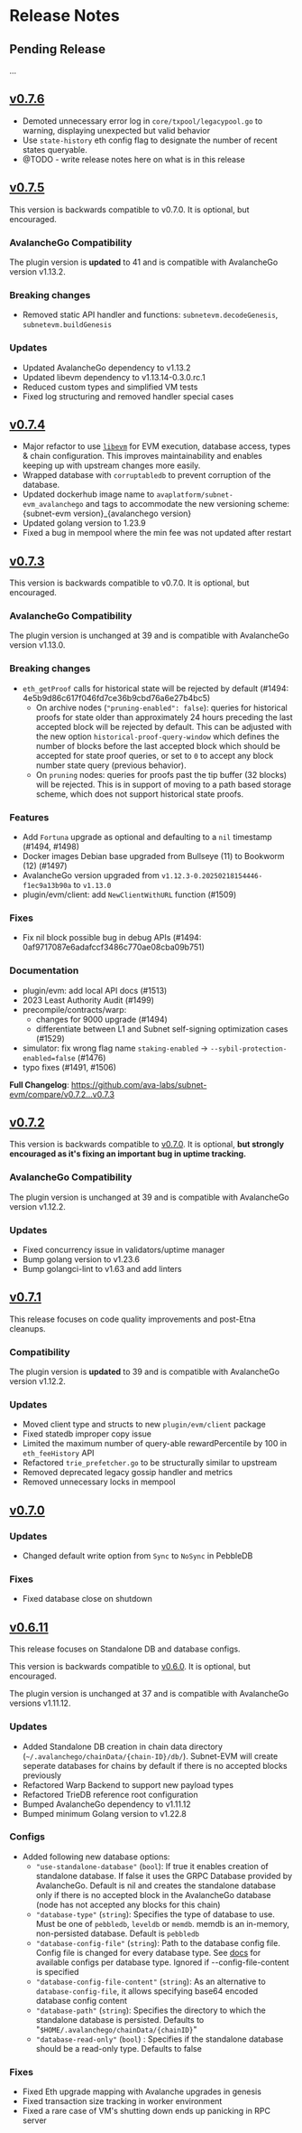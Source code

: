 # Release Notes

## Pending Release

... 

## [v0.7.6](https://github.com/ava-labs/subnet-evm/releases/tag/v0.7.6)
- Demoted unnecessary error log in `core/txpool/legacypool.go` to warning, displaying unexpected but valid behavior
- Use `state-history` eth config flag to designate the number of recent states queryable.
- @TODO - write release notes here on what is in this release

## [v0.7.5](https://github.com/ava-labs/subnet-evm/releases/tag/v0.7.5)

This version is backwards compatible to v0.7.0. It is optional, but encouraged.

### AvalancheGo Compatibility

The plugin version is **updated** to 41 and is compatible with AvalancheGo version v1.13.2.

### Breaking changes

- Removed static API handler and functions: `subnetevm.decodeGenesis`, `subnetevm.buildGenesis`

### Updates

- Updated AvalancheGo dependency to v1.13.2
- Updated libevm dependency to v1.13.14-0.3.0.rc.1
- Reduced custom types and simplified VM tests
- Fixed log structuring and removed handler special cases


## [v0.7.4](https://github.com/ava-labs/subnet-evm/releases/tag/v0.7.4)

- Major refactor to use [`libevm`](https://github.com/ava-labs/libevm) for EVM execution, database access, types & chain configuration. This improves maintainability and enables keeping up with upstream changes more easily.
- Wrapped database with `corruptabledb` to prevent corruption of the database.
- Updated dockerhub image name to `avaplatform/subnet-evm_avalanchego` and tags to accommodate the new versioning scheme: {subnet-evm version}_{avalanchego version}
- Updated golang version to 1.23.9
- Fixed a bug in mempool where the min fee was not updated after restart

## [v0.7.3](https://github.com/ava-labs/subnet-evm/releases/tag/v0.7.3)

This version is backwards compatible to v0.7.0. It is optional, but encouraged.

### AvalancheGo Compatibility

The plugin version is unchanged at 39 and is compatible with AvalancheGo version v1.13.0.

### Breaking changes

- `eth_getProof` calls for historical state will be rejected by default (#1494: 4e5b9d86c617f046fd7ce36b9cbd76a6e27b4bc5)
  - On archive nodes (`"pruning-enabled": false`): queries for historical proofs for state older than approximately 24 hours preceding the last accepted block will be rejected by default. This can be adjusted with the new option `historical-proof-query-window` which defines the number of blocks before the last accepted block which should be accepted for state proof queries, or set to `0` to accept any block number state query (previous behavior).
  - On `pruning` nodes: queries for proofs past the tip buffer (32 blocks) will be rejected. This is in support of moving to a path based storage scheme, which does not support historical state proofs.

### Features

- Add `Fortuna` upgrade as optional and defaulting to a `nil` timestamp  (#1494, #1498)
- Docker images Debian base upgraded from Bullseye (11) to Bookworm (12) (#1497)
- AvalancheGo version upgraded from `v1.12.3-0.20250218154446-f1ec9a13b90a` to `v1.13.0`
- plugin/evm/client: add `NewClientWithURL` function (#1509)

### Fixes

- Fix nil block possible bug in debug APIs (#1494: 0af9717087e6adafccf3486c770ae08cba09b751)

### Documentation

- plugin/evm: add local API docs (#1513)
- 2023 Least Authority Audit (#1499)
- precompile/contracts/warp:
  - changes for 9000 upgrade (#1494)
  - differentiate between L1 and Subnet self-signing optimization cases (#1529)
- simulator: fix wrong flag name `staking-enabled` -> `--sybil-protection-enabled=false` (#1476)
- typo fixes (#1491, #1506)

**Full Changelog**: <https://github.com/ava-labs/subnet-evm/compare/v0.7.2...v0.7.3>

## [v0.7.2](https://github.com/ava-labs/subnet-evm/releases/tag/v0.7.2)

This version is backwards compatible to [v0.7.0](https://github.com/ava-labs/subnet-evm/releases/tag/v0.7.0). It is optional, **but strongly encouraged as it's fixing an important bug in uptime tracking.**

### AvalancheGo Compatibility

The plugin version is unchanged at 39 and is compatible with AvalancheGo version v1.12.2.

### Updates

* Fixed concurrency issue in validators/uptime manager
* Bump golang version to v1.23.6
* Bump golangci-lint to v1.63 and add linters

## [v0.7.1](https://github.com/ava-labs/subnet-evm/releases/tag/v0.7.1)

This release focuses on code quality improvements and post-Etna cleanups.

### Compatibility

The plugin version is **updated** to 39 and is compatible with AvalancheGo version v1.12.2.

### Updates

* Moved client type and structs to new `plugin/evm/client` package
* Fixed statedb improper copy issue
* Limited the maximum number of query-able rewardPercentile by 100 in `eth_feeHistory` API
* Refactored `trie_prefetcher.go` to be structurally similar to upstream
* Removed deprecated legacy gossip handler and metrics
* Removed unnecessary locks in mempool

## [v0.7.0](https://github.com/ava-labs/subnet-evm/releases/tag/v0.7.0)

### Updates

* Changed default write option from `Sync` to `NoSync` in PebbleDB

### Fixes

* Fixed database close on shutdown

## [v0.6.11](https://github.com/ava-labs/subnet-evm/releases/tag/v0.6.11)

This release focuses on Standalone DB and database configs.

This version is backwards compatible to [v0.6.0](https://github.com/ava-labs/subnet-evm/releases/tag/v0.6.0). It is optional, but encouraged.

The plugin version is unchanged at 37 and is compatible with AvalancheGo versions v1.11.12.

### Updates

* Added Standalone DB creation in chain data directory (`~/.avalanchego/chainData/{chain-ID}/db/`). Subnet-EVM will create seperate databases for chains by default if there is no accepted blocks previously
* Refactored Warp Backend to support new payload types
* Refactored TrieDB reference root configuration
* Bumped AvalancheGo dependency to v1.11.12
* Bumped minimum Golang version to v1.22.8

### Configs

* Added following new database options:
  * `"use-standalone-database"` (`bool`): If true it enables creation of standalone database. If false it uses the GRPC Database provided by AvalancheGo. Default is nil and creates the standalone database only if there is no accepted block in the AvalancheGo database (node has not accepted any blocks for this chain)
  * `"database-type"` (`string`): Specifies the type of database to use. Must be one of `pebbledb`, `leveldb` or `memdb`. memdb is an in-memory, non-persisted database. Default is `pebbledb`
  * `"database-config-file"` (`string`): Path to the database config file. Config file is changed for every database type. See [docs](https://docs.avax.network/api-reference/avalanche-go-configs-flags#database-config) for available configs per database type. Ignored if --config-file-content is specified
  * `"database-config-file-content"` (`string`): As an alternative to `database-config-file`, it allows specifying base64 encoded database config content
  * `"database-path"` (`string`): Specifies the directory to which the standalone database is persisted. Defaults to "`$HOME/.avalanchego/chainData/{chainID}`"
  * `"database-read-only"` (`bool`) : Specifies if the standalone database should be a read-only type. Defaults to false

### Fixes

* Fixed Eth upgrade mapping with Avalanche upgrades in genesis
* Fixed transaction size tracking in worker environment
* Fixed a rare case of VM's shutting down ends up panicking in RPC server
